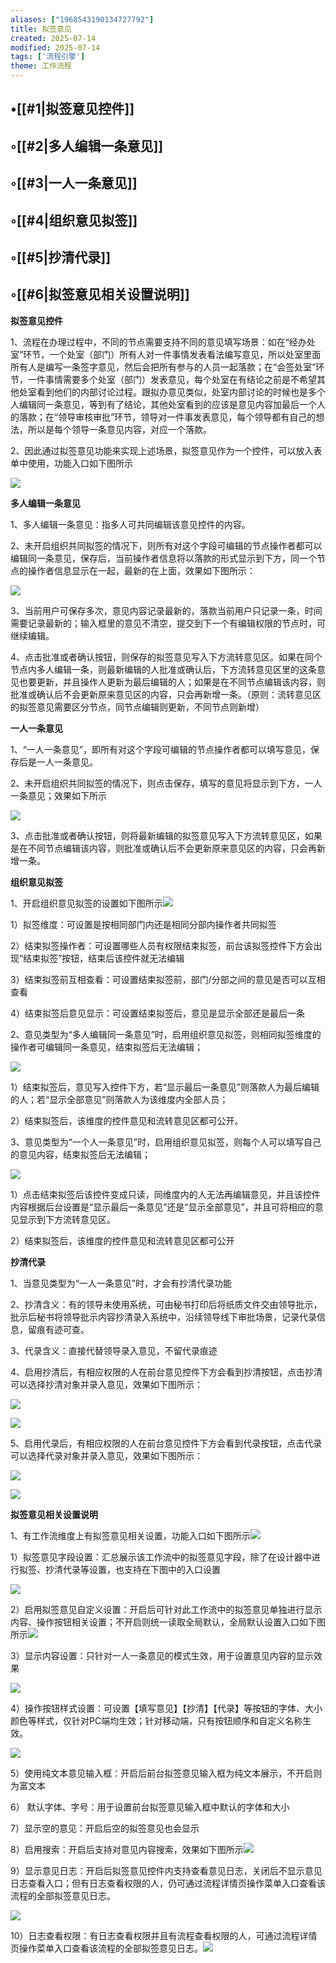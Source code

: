 ```yaml
---
aliases: ["1968543190134727792"]
title: 拟签意见
created: 2025-07-14
modified: 2025-07-14
tags: ['流程引擎']
theme: 工作流程
---
```


## •[[#1|拟签意见控件]]

## ◦[[#2|多人编辑一条意见]]

## ◦[[#3|一人一条意见]]

## ◦[[#4|组织意见拟签]]

## ◦[[#5|抄清代录]]

## ◦[[#6|拟签意见相关设置说明]]

**拟签意见控件**

1、流程在办理过程中，不同的节点需要支持不同的意见填写场景：如在“经办处室”环节，一个处室（部门）所有人对一件事情发表看法编写意见，所以处室里面所有人是编写一条签字意见，然后会把所有参与的人员一起落款；在“会签处室”环节，一件事情需要多个处室（部门）发表意见，每个处室在有结论之前是不希望其他处室看到他们的内部讨论过程。跟拟办意见类似，处室内部讨论的时候也是多个人编辑同一条意见，等到有了结论，其他处室看到的应该是意见内容加最后一个人的落款；在“领导审核审批”环节，领导对一件事发表意见，每个领导都有自己的想法，所以是每个领导一条意见内容，对应一个落款。

2、因此通过拟签意见功能来实现上述场景，拟签意见作为一个控件，可以放入表单中使用，功能入口如下图所示

![](e3ec2959aa7624148e224f7ed39d5f4f.jpg)

**多人编辑一条意见**

1、多人编辑一条意见：指多人可共同编辑该意见控件的内容。

2、未开启组织共同拟签的情况下，则所有对这个字段可编辑的节点操作者都可以编辑同一条意见，保存后，当前操作者信息将以落款的形式显示到下方，同一个节点的操作者信息显示在一起，最新的在上面，效果如下图所示：

![](d8da30024ae40984f1e6d5c347ac0dbb.jpg)

3、当前用户可保存多次，意见内容记录最新的，落款当前用户只记录一条，时间需要记录最新的；输入框里的意见不清空，提交到下一个有编辑权限的节点时，可继续编辑。

4、点击批准或者确认按钮，则保存的拟签意见写入下方流转意见区。如果在同个节点内多人编辑一条，则最新编辑的人批准或确认后，下方流转意见区里的这条意见也要更新，并且操作人更新为最后编辑的人；如果是在不同节点编辑该内容，则批准或确认后不会更新原来意见区的内容，只会再新增一条。（原则：流转意见区的拟签意见需要区分节点，同节点编辑则更新，不同节点则新增）

**一人一条意见**

1、“一人一条意见”，即所有对这个字段可编辑的节点操作者都可以填写意见，保存后是一人一条意见。

2、未开启组织共同拟签的情况下，则点击保存，填写的意见将显示到下方，一人一条意见；效果如下所示

![](29c1707ec995cba7977f28d16a4c5960.jpg)

3、点击批准或者确认按钮，则将最新编辑的拟签意见写入下方流转意见区，如果是在不同节点编辑该内容，则批准或确认后不会更新原来意见区的内容，只会再新增一条。

**组织意见拟签**

1、开启组织意见拟签的设置如下图所示![](0379277f4aedf89f9bdc9a62b748f673.jpg)

1）拟签维度：可设置是按相同部门内还是相同分部内操作者共同拟签

2）结束拟签操作者：可设置哪些人员有权限结束拟签，前台该拟签控件下方会出现“结束拟签”按钮，结束后该控件就无法编辑

3）结束拟签前互相查看：可设置结束拟签前，部门/分部之间的意见是否可以互相查看

4）结束拟签后意见显示：可设置结束拟签后，意见是显示全部还是最后一条

2、意见类型为“多人编辑同一条意见”时，启用组织意见拟签，则相同拟签维度的操作者可编辑同一条意见，结束拟签后无法编辑；

![](db134b1655e32a96b4d2ddacfdd39006.jpg)

1）结束拟签后，意见写入控件下方，若“显示最后一条意见”则落款人为最后编辑的人；若“显示全部意见”则落款人为该维度内全部人员；

2）结束拟签后，该维度的控件意见和流转意见区都可公开。

3、意见类型为“一个人一条意见”时，启用组织意见拟签，则每个人可以填写自己的意见内容，结束拟签后无法编辑；

![](4c392ce4d610771e38c76bdcbaf4f723.jpg)

1）点击结束拟签后该控件变成只读，同维度内的人无法再编辑意见，并且该控件内容根据后台设置是“显示最后一条意见”还是“显示全部意见”，并且可将相应的意见显示到下方流转意见区。

2）结束拟签后，该维度的控件意见和流转意见区都可公开

**抄清代录**

1、当意见类型为“一人一条意见”时，才会有抄清代录功能

2、抄清含义：有的领导未使用系统，可由秘书打印后将纸质文件交由领导批示，批示后秘书将领导批示内容抄清录入系统中，沿续领导线下审批场景，记录代录信息，留痕有迹可查。

3、代录含义：直接代替领导录入意见，不留代录痕迹

4、启用抄清后，有相应权限的人在前台意见控件下方会看到抄清按钮，点击抄清可以选择抄清对象并录入意见，效果如下图所示：

![](778a7b6b1860ae1e8dccbaa22ff51fdd.jpg)

![](298f683ed456e8fdbc1af918caa02a4e.jpg)

5、启用代录后，有相应权限的人在前台意见控件下方会看到代录按钮，点击代录可以选择代录对象并录入意见，效果如下图所示：

![](b0f02613af985001ea6c0c5ae5f22e80.jpg)

![](0ccd9a6b828d648466971a5802118450.jpg)

**拟签意见相关设置说明**

1、有工作流维度上有拟签意见相关设置，功能入口如下图所示![](777d7b5cd58bf101537cd91919e97452.jpg)

1）拟签意见字段设置：汇总展示该工作流中的拟签意见字段，除了在设计器中进行拟签、抄清代录等设置，也支持在下图中的入口设置

![](96f23e17cc9b19d1fb7a996ac50aa6c2.jpg)

2）启用拟签意见自定义设置：开启后可针对此工作流中的拟签意见单独进行显示内容、操作按钮相关设置；不开启则统一读取全局默认，全局默认设置入口如下图所示![](f0eb7a4bf40a08707594e28c7356c766.jpg)

3）显示内容设置：只针对一人一条意见的模式生效，用于设置意见内容的显示效果

![](cdbed7a5806e7f6683d2195c0db24e9c.jpg)

4）操作按钮样式设置：可设置【填写意见】【抄清】【代录】等按钮的字体、大小颜色等样式，仅针对PC端均生效；针对移动端，只有按钮顺序和自定义名称生效。

![](fe530776608a08d9452759c43120810f.jpg)

5）使用纯文本意见输入框：开启后前台拟签意见输入框为纯文本展示，不开启则为富文本

6） 默认字体、字号：用于设置前台拟签意见输入框中默认的字体和大小

7）显示空的意见：开启后空的拟签意见也会显示

8）启用搜索：开启后支持对意见内容搜索，效果如下图所示![](8dc877ab37ef4d18dff5802cf957f4ea.jpg)

9）显示意见日志：开启后拟签意见控件内支持查看意见日志，关闭后不显示意见日志查看入口；但有日志查看权限的人，仍可通过流程详情页操作菜单入口查看该流程的全部拟签意见日志。

![](eda33d9220024e6774a4311b2aeee8f5.jpg)

10）日志查看权限：有日志查看权限并且有流程查看权限的人，可通过流程详情页操作菜单入口查看该流程的全部拟签意见日志。![](f9a7133fae1eb56f6b5d0b7bfe6d1b58.jpg)